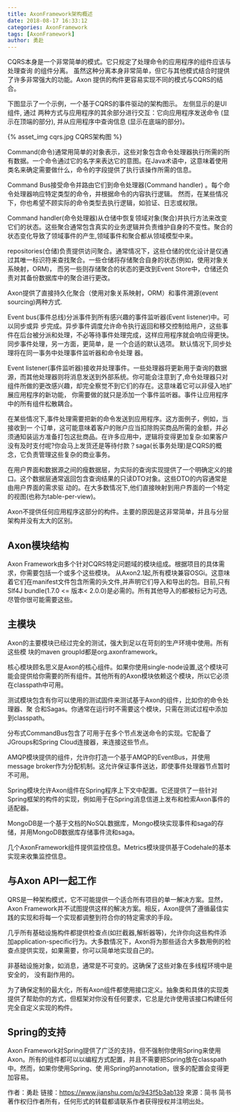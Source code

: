 ```yaml
---
title: AxonFramework架构概述
date: 2018-08-17 16:33:12
categories: AxonFramework
tags: [AxonFramework]
author: 勇赴
---
```


CQRS本身是一个非常简单的模式。它只规定了处理命令的应用程序的组件应该与处理查询 的组件分离。 虽然这种分离本身非常简单，但它与其他模式结合时提供了许多非常强大的功能。Axon 提供的构件更容易实现不同的模式与CQRS的结合。

<!-- more -->

下图显示了一个示例，一个基于CQRS的事件驱动的架构图示。 左侧显示的是UI组件, 通过 两种方式与应用程序的其余部分进行交互：它向应用程序发送命令 (显示在顶端的部分), 并从应用程序中查询信息 (显示在底端的部分)。

{% asset_img cqrs.jpg CQRS架构图 %}

Command(命令)通常用简单的对象表示，这些对象包含命令处理器执行所需的所有数据。一个命令通过它的名字来表达它的意图。在Java术语中，这意味着使用类名来确定需要做什么，命令的字段提供了执行该操作所需的信息。

Command Bus接受命令并路由它们到命令处理器(Command handler) 。每个命令处理器响应特定类型的命令，并根据命令的内容执行逻辑。 然而，在某些情况下，你也希望不顾实际的命令类型去执行逻辑，如验证、日志或权限。

Command handler(命令处理器)从仓储中恢复领域对象(聚合)并执行方法来改变它们的状态。这些聚合通常包含真实的业务逻辑并负责维护自身的不变性。聚合的状态变化导致了领域事件的产生,领域事件和聚合都从领域模型中来。

repositories(仓储)负责提供访问聚合。通常情况下，这些仓储的优化设计是仅通过其唯一标识符来查找聚合。一些仓储将存储聚合自身的状态(例如，使用对象关系映射，ORM)， 而另一些则存储聚合的状态的更改到Event Store中，仓储还负责对其备份数据库中的聚合进行更改。

Axon提供了直接持久化聚合（使用对象关系映射，ORM）和事件溯源(event sourcing)两种方式.

Event bus(事件总线)分派事件到所有感兴趣的事件监听器(Event listener)中。可以同步或异 步完成。异步事件调度允许命令执行返回和移交控制给用户，这些事件在后台被分派和处理，不必等待事件处理完成，这样应用程序就会响应得更快。同步事件处理，另一方面，更简单，是 一个合适的默认选项。 默认情况下,同步处理将在同一事务中处理事件监听器和命令处理 器。

Event listener(事件监听器)接收并处理事件。一些处理器将更新用于查询的数据源，而其他处理器则将消息发送到外部系统。你可能会注意到了,命令处理器只对组件所做的更改感兴趣，却完全察觉不到它们的存在。这意味着它可以非侵入地扩展应用程序的新功能， 你需要做的就只是添加一个事件监听器。事件让应用程序中的所有组件松散耦合。

在某些情况下,事件处理需要把新的命令发送到应用程序。这方面例子，例如，当接收到一 个订单，这可能意味着客户的账户应当扣除购买商品所需的金额，并必须通知装运方准备打包这批商品。在许多应用中，逻辑将变得更加复杂:如果客户没有及时支付呢?你会马上发货还是等待付款？saga(长事务处理)是CQRS的概念，它负责管理这些复杂的商业事务。

在用户界面和数据源之间的瘦数据层，为实际的查询实现提供了一个明确定义的接口。这个数据层通常返回包含查询结果的只读DTO对象。这些DTO的内容通常是由用户界面的需求驱 动的。在大多数情况下,他们直接映射到用户界面的一个特定的视图(也称为table-per-view)。

Axon不提供任何应用程序这部分的构件。主要的原因是这非常简单，并且与分层架构并没有太大的区别。

## Axon模块结构
Axon Framework由多个针对CQRS特定问题域的模块组成。根据项目的具体需求，你需要包括一个或多个这些模块。
从Axon2.1起,所有模块兼容OSGi。这意味着它们在manifest文件包含所需的头文件,并声明它们导入和导出的包。目前,只有Slf4J bundle(1.7.0 <= 版本< 2.0.0)是必需的。所有其他导入的都被标记为可选,尽管你很可能需要这些。

## 主模块
Axon的主要模块已经过完全的测试，强大到足以在苛刻的生产环境中使用。所有这些模 块的maven groupId都是org.axonframework。

核心模块顾名思义是Axon的核心组件。如果你使用single-node设置,这个模块可能会提供给你需要的所有组件。其他所有的Axon模块依赖这个模块，所以它必须在classpath中可用。

测试模块包含有你可以使用的测试固件来测试基于Axon的组件，比如你的命令处理器、聚 合和Sagas。你通常在运行时不需要这个模块，只需在测试过程中添加到classpath。

分布式CommandBus包含了可用于在多个节点发送命令的实现。它配备了JGroups和Spring Cloud连接器，来连接这些节点。

AMQP模块提供的组件，允许你打造一个基于AMQP的EventBus，并使用message broker作为分配机制。这允许保证事件送达，即使事件处理器节点暂时不可用。

Spring模块允许Axon组件在Spring程序上下文中配置。它还提供了一些针对Spring框架的构件的实现，例如用于在Spring消息信道上发布和检索Axon事件的适配器。

MongoDB是一个基于文档的NoSQL数据库，Mongo模块实现事件和saga的存储，并用MongoDB数据库存储事件流和saga。

几个AxonFramework组件提供监控信息。Metrics模块提供基于Codehale的基本实现来收集监控信息。

## 与Axon API一起工作
QRS是一种架构模式，它不可能提供一个适合所有项目的单一解决方案。显然，Axon Framework并不试图提供这样的解决方案。相反，Axon提供了遵循最佳实践的实现和将每一个实现都调整到符合你的特定需求的手段。

几乎所有基础设施构件都提供检查点(如拦截器,解析器等)，允许你向这些构件添 加application-specific行为。大多数情况下，Axon将为那些适合大多数用例的检查点提供实现，如果需要，你可以简单地实现自己的。

非基础设施对象，如消息，通常是不可变的。这确保了这些对象在多线程环境中是安全的， 没有副作用的。

为了确保定制的最大化，所有Axon组件都使用接口定义。抽象类和具体的实现类提供了帮助你的方式，但框架对你没有任何要求，它总是允许使用该接口构建任何完全自定义实现的构件。

## Spring的支持
Axon Framework对Spring提供了广泛的支持，但不强制你使用Spring来使用Axon。所有的组件都可以以编程方式配置，并且不需要把Spring放在classpath中。然而，如果你使用Spring、使 用Spring的annotation，很多的配置会变得更加容易。

作者：勇赴
链接：https://www.jianshu.com/p/943f5b3ab139
來源：简书
简书著作权归作者所有，任何形式的转载都请联系作者获得授权并注明出处。
